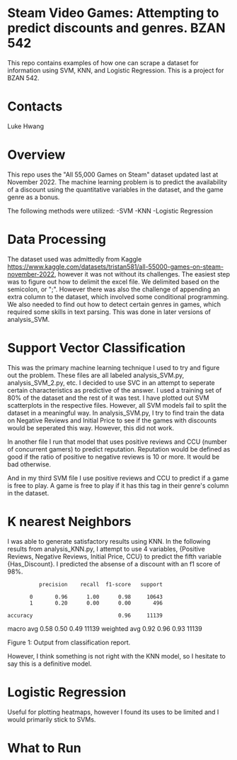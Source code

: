 # Steam Video Games: Attempting to predict discounts and genres. BZAN 542

This repo contains examples of how one can scrape a dataset for information using SVM, KNN, and Logistic Regression. This is a project for BZAN 542.

# Contacts
Luke Hwang

# Overview

This repo uses the "All 55,000 Games on Steam" dataset updated last at November 2022. The machine learning problem is to predict the availability of a discount using the quantitative variables in the dataset, and the game genre as a bonus.

The following methods were utilized:
-SVM
-KNN
-Logistic Regression

# Data Processing

The dataset used was admittedly from Kaggle https://www.kaggle.com/datasets/tristan581/all-55000-games-on-steam-november-2022, however it was not without its challenges.
The easiest step was to figure out how to delimit the excel file. We delimited based on the semicolon, or ";". However there was also the challenge of appending an extra column to the dataset, which involved some conditional programming. We also needed to find out how to detect certain genres in games, which required some skills in text parsing. This was done in later versions of analysis_SVM.

# Support Vector Classification

This was the primary machine learning technique I used to try and figure out the problem. These files are all labeled analysis_SVM.py, analysis_SVM_2.py, etc.
I decided to use SVC in an attempt to seperate certain characteristics as predictive of the answer. I used a training set of 80% of the dataset and the rest of it was test.
I have plotted out SVM scatterplots in the respective files.
However, all SVM models fail to split the dataset in a meaningful way. In analysis_SVM.py, I try to find train the data on Negative Reviews and Initial Price to see if the games with discounts would be seperated this way. However, this did not work.

In another file I run that model that uses positive reviews and CCU (number of concurrent gamers) to predict reputation. Reputation would be defined as good if the ratio of positive to negative reviews is 10 or more. It would be bad otherwise.

And in my third SVM file I use positive reviews and CCU to predict if a game is free to play. A game is free to play if it has this tag in their genre's column in the dataset.





# K nearest Neighbors

I was able to generate satisfactory results using KNN. In the following results from analysis_KNN.py, I attempt to use 4 variables, {Positive Reviews, Negative Reviews, Initial Price, CCU} to predict the fifth variable {Has_Discount}. I predicted the absense of a discount with an f1 score of 98%.

              precision    recall  f1-score   support

           0       0.96      1.00      0.98     10643
           1       0.20      0.00      0.00       496

    accuracy                           0.96     11139
   macro avg       0.58      0.50      0.49     11139
weighted avg       0.92      0.96      0.93     11139

Figure 1: Output from classification report.

However, I think something is not right with the KNN model, so I hesitate to say this is a definitive model.


# Logistic Regression

Useful for plotting heatmaps, however I found its uses to be limited and I would primarily stick to SVMs.

# What to Run





